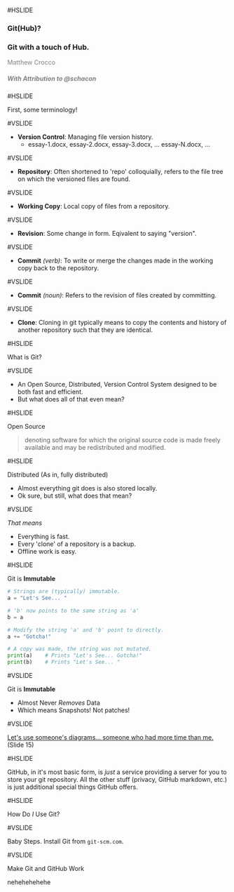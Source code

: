 #HSLIDE

### Git(Hub)?
### Git with a touch of Hub.

<span style="color:gray">Matthew Crocco</span>
##### <span style="color:gray">With Attribution to @schacon</span>

#HSLIDE

First, some terminology!

#VSLIDE
- **Version Control**: Managing file version history. 
    - essay-1.docx, essay-2.docx, essay-3.docx, ... essay-N.docx, ...

#VSLIDE

- **Repository**: Often shortened to 'repo' colloquially, refers to the file tree on which the versioned files are found. 

#VSLIDE

- **Working Copy**: Local copy of files from a repository. 

#VSLIDE

- **Revision**: Some change in form. Eqivalent to saying "version".

#VSLIDE

- **Commit** *(verb)*: To write or merge the changes made in the working copy back to the repository.

#VSLIDE

- **Commit** *(noun)*: Refers to the revision of files created by committing.

#VSLIDE


- **Clone**: Cloning in git typically means to copy the contents and history of another repository such that
they are identical.

#HSLIDE

What is Git?

#VSLIDE

- An Open Source, Distributed, Version Control System designed to be both fast and efficient.
- But what does all of that even mean? <!-- .element: class="fragment" -->

#HSLIDE

Open Source

> denoting software for which the original source code is made freely available and may be redistributed 
> and modified.

#HSLIDE

Distributed (As in, fully distributed)

- Almost everything git does is also stored locally. <!-- .element: class="fragment" -->
- Ok sure, but still, what does that mean? <!-- .element: class="fragment" -->

#VSLIDE

*That means*

- Everything is fast. <!-- .element: class="fragment" -->
- Every 'clone' of a repository is a backup. <!-- .element: class="fragment" -->
- Offline work is easy. <!-- .element: class="fragment" -->

#HSLIDE

Git is **Immutable**

```Python
# Strings are (typically) immutable.
a = "Let's See... "

# 'b' now points to the same string as 'a'
b = a   

# Modify the string 'a' and 'b' point to directly.
a += "Gotcha!"

# A copy was made, the string was not mutated.
print(a)    # Prints "Let's See... Gotcha!"
print(b)    # Prints "Let's See... "
```

#VSLIDE

Git is **Immutable**

- Almost Never *Removes* Data 
- Which means Snapshots! Not patches! <!-- .element: class="fragment" -->

#VSLIDE

[Let's use someone's diagrams... someone who had more time than me.](https://github.com/schacon/git-presentations/blob/master/basic_git_talk/BasicGitTalk.pdf) (Slide 15)

#HSLIDE

GitHub, in it's most basic form, is *just* a service providing a server for you to store your 
git repository. All the other stuff (privacy, GitHub markdown, etc.) is just additional special
things GitHub offers.

#HSLIDE

How Do *I* Use Git?

#VSLIDE

Baby Steps. Install Git from `git-scm.com`.

#VSLIDE

Make Git and GitHub Work

nehehehehehe